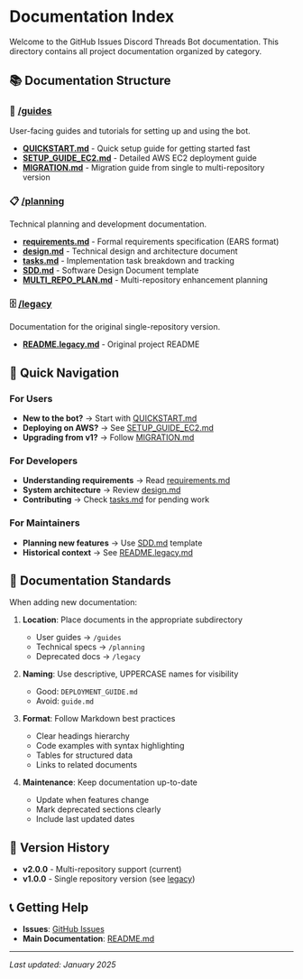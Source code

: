 # Documentation Index

Welcome to the GitHub Issues Discord Threads Bot documentation. This directory contains all project documentation organized by category.

## 📚 Documentation Structure

### 📖 [/guides](./guides/)
User-facing guides and tutorials for setting up and using the bot.

- **[QUICKSTART.md](./guides/QUICKSTART.md)** - Quick setup guide for getting started fast
- **[SETUP_GUIDE_EC2.md](./guides/SETUP_GUIDE_EC2.md)** - Detailed AWS EC2 deployment guide
- **[MIGRATION.md](./guides/MIGRATION.md)** - Migration guide from single to multi-repository version

### 📋 [/planning](./planning/)
Technical planning and development documentation.

- **[requirements.md](./planning/requirements.md)** - Formal requirements specification (EARS format)
- **[design.md](./planning/design.md)** - Technical design and architecture document
- **[tasks.md](./planning/tasks.md)** - Implementation task breakdown and tracking
- **[SDD.md](./planning/SDD.md)** - Software Design Document template
- **[MULTI_REPO_PLAN.md](./planning/MULTI_REPO_PLAN.md)** - Multi-repository enhancement planning

### 🗄️ [/legacy](./legacy/)
Documentation for the original single-repository version.

- **[README.legacy.md](./legacy/README.legacy.md)** - Original project README

## 🎯 Quick Navigation

### For Users
- **New to the bot?** → Start with [QUICKSTART.md](./guides/QUICKSTART.md)
- **Deploying on AWS?** → See [SETUP_GUIDE_EC2.md](./guides/SETUP_GUIDE_EC2.md)
- **Upgrading from v1?** → Follow [MIGRATION.md](./guides/MIGRATION.md)

### For Developers
- **Understanding requirements** → Read [requirements.md](./planning/requirements.md)
- **System architecture** → Review [design.md](./planning/design.md)
- **Contributing** → Check [tasks.md](./planning/tasks.md) for pending work

### For Maintainers
- **Planning new features** → Use [SDD.md](./planning/SDD.md) template
- **Historical context** → See [README.legacy.md](./legacy/README.legacy.md)

## 📝 Documentation Standards

When adding new documentation:

1. **Location**: Place documents in the appropriate subdirectory
   - User guides → `/guides`
   - Technical specs → `/planning`
   - Deprecated docs → `/legacy`

2. **Naming**: Use descriptive, UPPERCASE names for visibility
   - Good: `DEPLOYMENT_GUIDE.md`
   - Avoid: `guide.md`

3. **Format**: Follow Markdown best practices
   - Clear headings hierarchy
   - Code examples with syntax highlighting
   - Tables for structured data
   - Links to related documents

4. **Maintenance**: Keep documentation up-to-date
   - Update when features change
   - Mark deprecated sections clearly
   - Include last updated dates

## 🔄 Version History

- **v2.0.0** - Multi-repository support (current)
- **v1.0.0** - Single repository version (see [legacy](./legacy/))

## 📞 Getting Help

- **Issues**: [GitHub Issues](https://github.com/office-sanmarlok/GitHub-Issues-Discord-Threads-Bot/issues)
- **Main Documentation**: [README.md](../README.md)

---

*Last updated: January 2025*